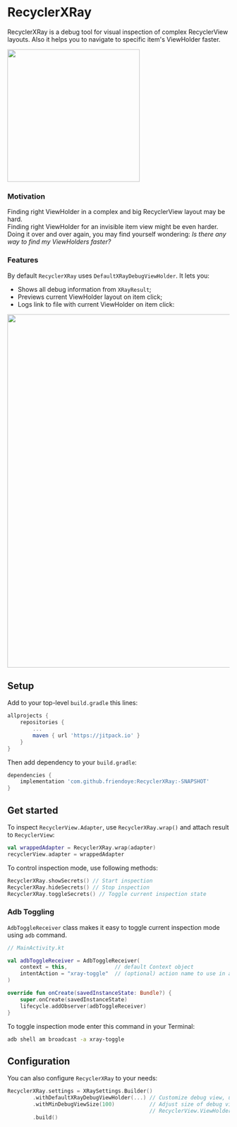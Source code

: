 # RecyclerXRay

RecyclerXRay is a debug tool for visual inspection of complex RecyclerView layouts. Also it helps you to navigate to specific item's ViewHolder faster.

<img src="https://i.imgur.com/x3Uw8sd.gif" width="300px"/>

### Motivation

Finding right ViewHolder in a complex and big RecyclerView layout may be hard.  
Finding right ViewHolder for an invisible item view might be even harder.  
Doing it over and over again, you may find yourself wondering: *Is there any way to find my ViewHolders faster?*

### Features

By default `RecyclerXRay` uses `DefaultXRayDebugViewHolder`. It lets you:

* Shows all debug information from `XRayResult`;
* Previews current ViewHolder layout on item click;
* Logs link to file with current ViewHolder on item click:

<img src="https://i.imgur.com/Pj59bvq.gif" width="800px"/>

## Setup

Add to your top-level `build.gradle` this lines:

```groovy
allprojects {
    repositories {
        ...
        maven { url 'https://jitpack.io' }
    }
}
```

Then add dependency to your `build.gradle`:

```groovy
dependencies {
    implementation 'com.github.friendoye:RecyclerXRay:-SNAPSHOT'
}
```

## Get started

To inspect `RecyclerView.Adapter`, use `RecyclerXRay.wrap()` and attach result to `RecyclerView`:

```kotlin
val wrappedAdapter = RecyclerXRay.wrap(adapter)
recyclerView.adapter = wrappedAdapter
```

To control inspection mode, use following methods:
```kotlin
RecyclerXRay.showSecrets() // Start inspection
RecyclerXRay.hideSecrets() // Stop inspection
RecyclerXRay.toggleSecrets() // Toggle current inspection state
```

### Adb Toggling

`AdbToggleReceiver` class makes it easy to toggle current inspection mode using `adb` command.

```kotlin
// MainActivity.kt

val adbToggleReceiver = AdbToggleReceiver(
    context = this,               // default Context object
    intentAction = "xray-toggle"  // (optional) action name to use in adb command
)

override fun onCreate(savedInstanceState: Bundle?) {
    super.onCreate(savedInstanceState)
    lifecycle.addObserver(adbToggleReceiver)
}
```

To toggle inspection mode enter this command in your Terminal:

```bash
adb shell am broadcast -a xray-toggle
```

## Configuration

You can also configure `RecyclerXRay` to your needs:

```kotlin
RecyclerXRay.settings = XRaySettings.Builder()
        .withDefaultXRayDebugViewHolder(...) // Customize debug view, used for inspection
        .withMinDebugViewSize(100)           // Adjust size of debug view for invisible or small
                                             // RecyclerView.ViewHolder itemViews
        .build()
```